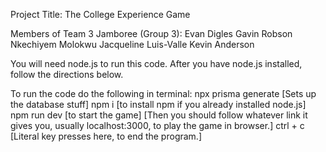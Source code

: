 Project Title: The College Experience Game

Members of Team 3 Jamboree (Group 3):
Evan Digles
Gavin Robson
Nkechiyem Molokwu
Jacqueline Luis-Valle
Kevin Anderson

You will need node.js to run this code.
After you have node.js installed, follow the directions below.

To run the code do the following in terminal:
npx prisma generate [Sets up the database stuff]
npm i [to install npm if you already installed node.js]
npm run dev [to start the game]
[Then you should follow whatever link it gives you, usually localhost:3000, to play the game in browser.]
ctrl + c [Literal key presses here, to end the program.]